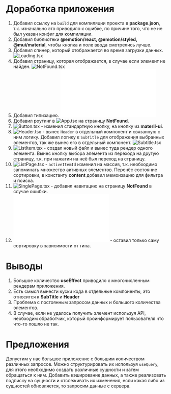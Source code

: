 # Доработка приложения
1. Добавил ссылку на `build` для компиляции проекта в **package.json**, т.к. изначально это приводило к ошибке, по причине того, что не не был указан конфиг для компиляции.
2. Добавил библиотеки **@emotion/react, @emotion/styled, @mui/material**, чтобы кнопка и поле ввода смотрелись лучше.
3. Добавил спинер, который отображается во время загрузки данных. ![Loading.tsx](/client/src/pages/components/Loading.tsx)
4. Добавил страницу, которая отображается, в случае если элемент не найден. ![NotFound.tsx](/client/src/pages/NotFound.tsx)
5. Добавил типизацию. ![types.ts](/client/src/types.ts)
6. Добавил роутинг в ![App.tsx](/client/src/App.tsx) на страницу **NotFound**.
7. ![Button.tsx](/client/src/pages/components/Button.tsx) - изменил стандартную кнопку, на кнопку из **materil-ui**.
8. ![Header.tsx](/client/src/pages/components/Header.tsx) - вынес `Header` в отдельный компонент и связанную с ним логику. Добавил логику к `SubTitle` для отображения выбранных элементов, так же вынес его в отдельный компонент. ![Subtitle.tsx](/client/src/pages/components/SubTitle.tsx)
9. ![ListItem.tsx](/client/src/pages/components/ListItem.tsx) - создал новый файл и вынес туда рендер одного элемента. Вынес кнопку выбора элемента из перехода на другую страницу, т.к. при нажатии на неё был переход на страницу.
10. ![ListPage.tsx](/client/src/pages/ListPage.tsx) - `activeItemId` изменил на массив, т.к. необходимо запоминать множество активных элементов. Перенёс состояние сортировки, в константу **content** добавил мемоизацию для фильтра и поиска.
11. ![SinglePage.tsx](/client/src/pages/SinglePage.tsx) - добавил навигацию на страницу **NotFound** в случае ошибки.
12. ![useSort](/client/src/pages/useSort.ts) - оставил только саму сортировку в зависимости от типа.

# Выводы
1. Большое количество **useEffect** приводило к многочисленным рендерам приложения.
2. Есть смысл вынести куски кода в отдельные компоненты, это относится к **SubTitle** и **Header**
3. Проблема с постоянным запросом данных и большого количества элементов.
3. В случае, если не удалось получить элемент используя API, необходим обработчик, который проинформирует пользователя что что-то пошло не так.

# Предложения
Допустим у нас большое приложение с большим количеством различных запросов. Можно структурировать их используя `useQuery`, для этого необходимо создать различные сущности и затем обращаться к ним. Добавить кэширование данных, а также реализовать подписку на сущности и отслеживать их изменения, если какая либо из сущностей обновляется, то запросим данные с сервера.